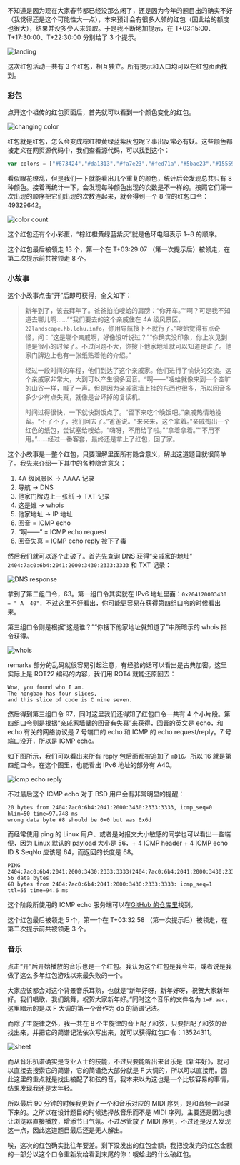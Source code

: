不知道是因为现在大家春节都已经没那么闲了，还是因为今年的题目出的确实不好（我觉得还是这个可能性大一点），本来预计会有很多人领的红包（因此给的额度也很大），结果并没多少人来领取。于是我不断地加提示，在 T+03:15:00、T+17:30:00、T+22:30:00 分别给了 3 个提示。

![landing](1-landing.png)

这次红包活动一共有 3 个红包，相互独立。所有提示和入口均可以在红包页面找到。

### 彩包

点开这个祖传的红包页面后，首先就可以看到一个颜色变化的红包。

![changing color](2-color.png)

红包就是红包，怎么会变成棕红橙黄绿蓝紫灰包呢？事出反常必有妖。这些颜色都被定义在网页源代码中，我们查看源代码，可以找到这个：

```javascript
var colors = ["#673424","#da1313","#fa7e23","#fed71a","#5bae23","#15559a","#7e1671","#856d72","#673424","#da1313","#fa7e23","#fed71a","#5bae23","#15559a","#7e1671","#856d72","#673424","#da1313","#fa7e23","#5bae23","#15559a","#7e1671","#673424","#da1313","#5bae23","#15559a","#7e1671","#da1313","#5bae23","#15559a","#da1313","#5bae23","#15559a","#da1313","#5bae23","#da1313","#5bae23","#da1313","#5bae23"];
```

看似眼花缭乱，但是我们一下就能看出几个重复的颜色，统计后会发现总共只有 8 种颜色。接着再统计一下，会发现每种颜色出现的次数是不一样的。按照它们第一次出现的顺序把它们出现的次数连起来，就会得到一个 8 位的红包口令：49329642。

![color count](3-color-count.png)

这个红包还有个小彩蛋，“棕红橙黄绿蓝紫灰”就是色环电阻表示 1~8 的顺序。

这个红包最后被领走 13 个，第一个在 T+03:29:07 （第一次提示后）被领走，在第二次提示前共被领走 8 个。

### 小故事

这个小故事点击“开”后即可获得，全文如下：

> 新年到了，该去拜年了。爸爸拍拍嗖蛤的肩膀：“你开车。”“啊？可是我不知道去哪儿啊……”“我们要去的这个亲戚住在 4A 级风景区，`22landscape.hb.lohu.info`，你用导航搜下不就行了。”嗖蛤觉得有点奇怪，问：“这是哪个亲戚啊，好像没听说过？”“你确实没印象，你上次见到他是很小的时候了。不过问题不大，你搜下他家地址就可以知道是谁了。他家门牌边上也有一张纸贴着他的介绍。”
>
> 经过一段时间的车程，他们到达了这个亲戚家。他们进行了愉快的交流。这个亲戚家非常大，大到可以产生很多回音。“啊——”嗖蛤就像来到一个空旷的山谷一样，喊了一声。但是因为亲戚家墙上挂的东西也很多，所以回音多多少少有点失真，就像是台坏掉的复读机。
>
> 时间过得很快，一下就快到饭点了。“留下来吃个晚饭吧。”亲戚热情地挽留。“不了不了，我们回去了。”爸爸说。“来来来，这个拿着。”亲戚掏出一个红色的纸包，尝试塞给嗖蛤。“嗨呀，不用给了啦。”“拿着拿着。”“不用不用。”……经过一番客套，最终还是拿上了红包，回了家。

这个小故事是一整个红包，只要理解里面所有隐含意义，解出这道题目就很简单了。我先来介绍一下其中的各种隐含意义：

1. 4A 级风景区 → AAAA 记录
1. 导航 → DNS
1. 他家门牌边上一张纸 → TXT 记录
1. 这是谁 → whois
1. 他家地址 → IP 地址
1. 回音 = ICMP echo
1. “啊——” = ICMP echo request
1. 回音失真 = ICMP echo reply 被下了毒

然后我们就可以逐个击破了。首先先查询 DNS 获得“亲戚家的地址” `2404:7ac0:6b4:2041:2000:3430:2333:3333` 和 TXT 记录：

![DNS response](4-dns.png)

拿到了第二组口令，63。第一组口令其实就在 IPv6 地址里面：`0x204120003430 = " A  40"`，不过这里不好看出，你可能更容易在获得第四组口令的时候看出来。

第三组口令则是根据“这是谁？”“你搜下他家地址就知道了”中所暗示的 whois 指令获得。

![whois](5-whois.png)

remarks 部分的乱码就很容易引起注意，有经验的话可以看出是古典加密。这里实际上是 ROT22 编码的内容，我们用 ROT4 就能还原回去：

```
Wow, you found who I am.
The hongbao has four slices,
and this slice of code is C nine seven.
```

然后得到第三组口令 97，同时这里我们还得知了红包口令一共有 4 个小片段。第四组口令则是根据“亲戚家墙壁的回音有失真”来获得，回音的英文是 echo，和 echo 有关的网络协议是 7 号端口的 echo 和 ICMP 的 echo request/reply。7 号端口没开，所以是 ICMP echo。

如下图所示，我们可以看出来所有 reply 包后面都被追加了 `mD16`。所以 16 就是第四组口令。在这个图里，也能看出 IPv6 地址的部分有 A40。

![icmp echo reply](6-icmp.png)

不过最后这个 ICMP echo 对于 BSD 用户会有非常明显的提醒：

```
20 bytes from 2404:7ac0:6b4:2041:2000:3430:2333:3333, icmp_seq=0 hlim=50 time=97.748 ms
wrong data byte #8 should be 0x0 but was 0x6d
```

而经常使用 ping 的 Linux 用户、或者是对报文大小敏感的同学也可以看出一些端倪，因为 Linux 默认的 payload 大小是 56，+ 4 ICMP header + 4 ICMP echo ID & SeqNo 应该是 64，而返回的长度是 68。


```
PING 2404:7ac0:6b4:2041:2000:3430:2333:3333(2404:7ac0:6b4:2041:2000:3430:2333:3333) 56 data bytes
68 bytes from 2404:7ac0:6b4:2041:2000:3430:2333:3333: icmp_seq=1 ttl=55 time=94.6 ms
```

这个阶段所使用的 ICMP echo 服务端可以在[GitHub 的仓库里](https://github.com/moesoha/red-packet-2022/tree/master/part2/icmp-echo-client)找到。

这个红包最后被领走 5 个，第一个在 T+03:32:58 （第一次提示后）被领走，在第二次提示前共被领走 3 个。

### 音乐

点击“开”后开始播放的音乐也是一个红包。我认为这个红包是我今年，或者说是我做了这么多年红包游戏以来最失败的一个。

大家应该都会对这个背景音乐耳熟，也就是“新年好呀，新年好呀，祝贺大家新年好。我们唱歌，我们跳舞，祝贺大家新年好。”同时这个音乐的文件名为 `1=F.aac`，这里暗示的是以 F 大调的第一个音作为 do 的简谱记法。

而除了主旋律之外，我一共在 8 个主旋律的音上配了和弦，只要把配了和弦的音找出来，并把它的简谱记法依次写出来，就可以获得红包口令：13524311。

![sheet](7-sheet.png)

而从音乐扒谱确实是专业人士的技能，不过只要能听出来音乐是《新年好》，就可以直接去搜索它的简谱，它的简谱绝大部分就是 F 大调的，所以可以直接用。因此这里的重点就是找出被配了和弦的音，我本来以为这也是一个比较容易的事情，结果发现我还是太年轻。

所以最后 90 分钟的时候我更新了一个和音乐对应的 MIDI 序列，是和音频一起录下来的。之所以在设计题目的时候选择放音乐而不是 MIDI 序列，主要还是因为想让浏览器直接播放，增添节日气氛。不过尽管放了 MIDI 序列，不过还是没人发现这一点，因此这道题目最后还是无人解出。

唉，这次的红包确实比往年要差。剩下没发出的红包金额，我把没发完的红包金额的一部分以这个口令重新发给看到末尾的你：嗖蛤出的什么破红包。
